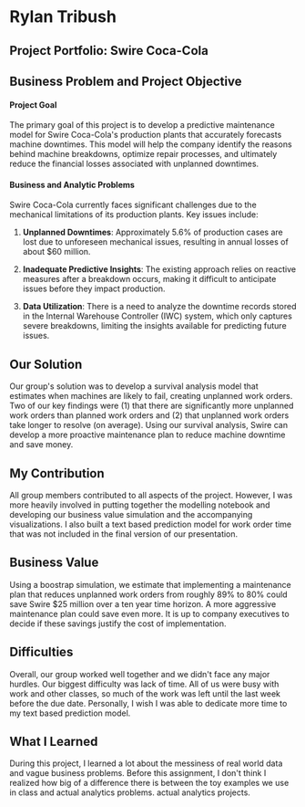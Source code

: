 # Rylan Tribush
## Project Portfolio: Swire Coca-Cola

## Business Problem and Project Objective

#### Project Goal

The primary goal of this project is to develop a predictive maintenance model for Swire Coca-Cola's production plants that accurately forecasts machine downtimes.
This model will help the company identify the reasons behind machine breakdowns, optimize repair processes, and ultimately reduce the financial losses associated with unplanned downtimes.

#### Business and Analytic Problems

Swire Coca-Cola currently faces significant challenges due to the mechanical limitations of its production plants.
Key issues include:

1.  **Unplanned Downtimes**: Approximately 5.6% of production cases are lost due to unforeseen mechanical issues, resulting in annual losses of about \$60 million.

2.  **Inadequate Predictive Insights**: The existing approach relies on reactive measures after a breakdown occurs, making it difficult to anticipate issues before they impact production.

3.  **Data Utilization**: There is a need to analyze the downtime records stored in the Internal Warehouse Controller (IWC) system, which only captures severe breakdowns, limiting the insights available for predicting future issues.

## Our Solution

Our group's solution was to develop a survival analysis model that estimates when machines are likely to fail, creating unplanned work orders. Two of our key findings were (1) that there are significantly more unplanned work orders than planned work orders and (2) that unplanned work orders take longer to resolve (on average). Using our survival analysis, Swire can develop a more proactive maintenance plan to reduce machine downtime and save money.

## My Contribution

All group members contributed to all aspects of the project. However, I was more heavily involved in putting together the modelling notebook and developing our business value simulation and the accompanying visualizations. I also built a text based prediction model for work order time that was not included in the final version of our presentation.

## Business Value

Using a boostrap simulation, we estimate that implementing a maintenance plan that reduces unplanned work orders from roughly 89% to 80% could save Swire $25 million over a ten year time horizon. A more aggressive maintenance plan could save even more. It is up to company executives to decide if these savings justify the cost of implementation. 

## Difficulties

Overall, our group worked well together and we didn't face any major hurdles. Our biggest difficulty was lack of time. All of us were busy with work and other classes, so much of the work was left until the last week before the due date. Personally, I wish I was able to dedicate more time to my text based prediction model.

## What I Learned

During this project, I learned a lot about the messiness of real world data and vague business problems. Before this assignment, I don't think I realized how big of a difference there is between the toy examples we use in class and actual analytics problems.
actual analytics projects. 
